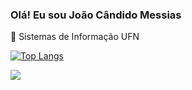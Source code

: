 ### Olá! Eu sou João Cândido Messias


📝 Sistemas de Informação UFN


[![Top Langs](https://github-readme-stats.vercel.app/api/top-langs/?username=Joao-candido-messias&layout=compact)](https://github.com/anuraghazra/github-readme-stats)

 <a href="https://www.linkedin.com/in/joaocandidomessias" target="_blank"><img src="https://img.shields.io/badge/-LinkedIn-%230077B5?style=for-the-badge&logo=linkedin&logoColor=white" target="_blank"></a>

